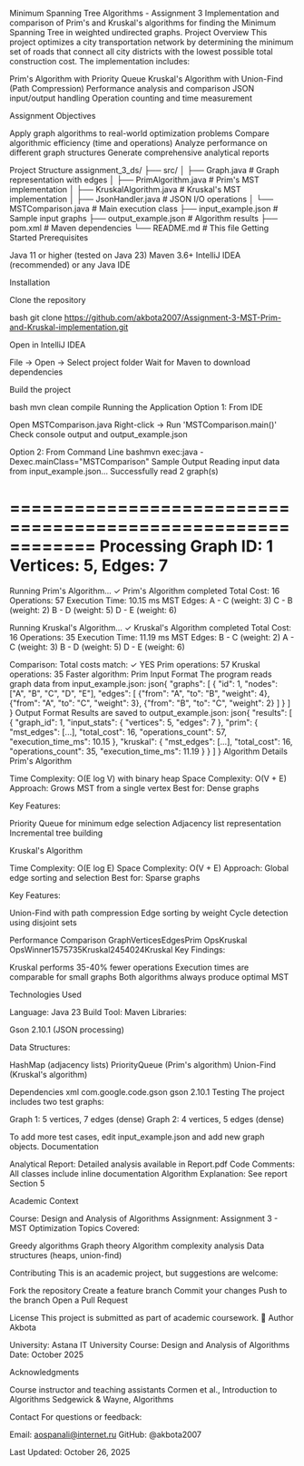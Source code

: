 Minimum Spanning Tree Algorithms - Assignment 3
Implementation and comparison of Prim's and Kruskal's algorithms for finding the Minimum Spanning Tree in weighted undirected graphs.
 Project Overview
This project optimizes a city transportation network by determining the minimum set of roads that connect all city districts with the lowest possible total construction cost. The implementation includes:

 Prim's Algorithm with Priority Queue
 Kruskal's Algorithm with Union-Find (Path Compression)
 Performance analysis and comparison
 JSON input/output handling
 Operation counting and time measurement

 Assignment Objectives

Apply graph algorithms to real-world optimization problems
Compare algorithmic efficiency (time and operations)
Analyze performance on different graph structures
Generate comprehensive analytical reports

 Project Structure
assignment_3_ds/
├── src/
│   ├── Graph.java                 # Graph representation with edges
│   ├── PrimAlgorithm.java        # Prim's MST implementation
│   ├── KruskalAlgorithm.java     # Kruskal's MST implementation
│   ├── JsonHandler.java          # JSON I/O operations
│   └── MSTComparison.java        # Main execution class
├── input_example.json            # Sample input graphs
├── output_example.json           # Algorithm results
├── pom.xml                       # Maven dependencies
└── README.md                     # This file
 Getting Started
Prerequisites

Java 11 or higher (tested on Java 23)
Maven 3.6+
IntelliJ IDEA (recommended) or any Java IDE

Installation

Clone the repository

bash   git clone https://github.com/akbota2007/Assignment-3-MST-Prim-and-Kruskal-implementation.git

Open in IntelliJ IDEA

File → Open → Select project folder
Wait for Maven to download dependencies


Build the project

bash   mvn clean compile
Running the Application
Option 1: From IDE

Open MSTComparison.java
Right-click → Run 'MSTComparison.main()'
Check console output and output_example.json

Option 2: From Command Line
bashmvn exec:java -Dexec.mainClass="MSTComparison"
 Sample Output
Reading input data from input_example.json...
Successfully read 2 graph(s)

============================================================
Processing Graph ID: 1
Vertices: 5, Edges: 7
============================================================

Running Prim's Algorithm...
✓ Prim's Algorithm completed
  Total Cost: 16
  Operations: 57
  Execution Time: 10.15 ms
  MST Edges:
    A - C (weight: 3)
    C - B (weight: 2)
    B - D (weight: 5)
    D - E (weight: 6)

Running Kruskal's Algorithm...
✓ Kruskal's Algorithm completed
  Total Cost: 16
  Operations: 35
  Execution Time: 11.19 ms
  MST Edges:
    B - C (weight: 2)
    A - C (weight: 3)
    B - D (weight: 5)
    D - E (weight: 6)

Comparison:
  Total costs match: ✓ YES
  Prim operations: 57
  Kruskal operations: 35
  Faster algorithm: Prim
 Input Format
The program reads graph data from input_example.json:
json{
  "graphs": [
    {
      "id": 1,
      "nodes": ["A", "B", "C", "D", "E"],
      "edges": [
        {"from": "A", "to": "B", "weight": 4},
        {"from": "A", "to": "C", "weight": 3},
        {"from": "B", "to": "C", "weight": 2}
      ]
    }
  ]
}
Output Format
Results are saved to output_example.json:
json{
  "results": [
    {
      "graph_id": 1,
      "input_stats": {
        "vertices": 5,
        "edges": 7
      },
      "prim": {
        "mst_edges": [...],
        "total_cost": 16,
        "operations_count": 57,
        "execution_time_ms": 10.15
      },
      "kruskal": {
        "mst_edges": [...],
        "total_cost": 16,
        "operations_count": 35,
        "execution_time_ms": 11.19
      }
    }
  ]
}
 Algorithm Details
Prim's Algorithm

Time Complexity: O(E log V) with binary heap
Space Complexity: O(V + E)
Approach: Grows MST from a single vertex
Best for: Dense graphs

Key Features:

Priority Queue for minimum edge selection
Adjacency list representation
Incremental tree building

Kruskal's Algorithm

Time Complexity: O(E log E)
Space Complexity: O(V + E)
Approach: Global edge sorting and selection
Best for: Sparse graphs

Key Features:

Union-Find with path compression
Edge sorting by weight
Cycle detection using disjoint sets

 Performance Comparison
GraphVerticesEdgesPrim OpsKruskal OpsWinner1575735Kruskal2454024Kruskal
Key Findings:

Kruskal performs 35-40% fewer operations
Execution times are comparable for small graphs
Both algorithms always produce optimal MST

Technologies Used

Language: Java 23
Build Tool: Maven
Libraries:

Gson 2.10.1 (JSON processing)


Data Structures:

HashMap (adjacency lists)
PriorityQueue (Prim's algorithm)
Union-Find (Kruskal's algorithm)



 Dependencies
xml<dependency>
    <groupId>com.google.code.gson</groupId>
    <artifactId>gson</artifactId>
    <version>2.10.1</version>
</dependency>
 Testing
The project includes two test graphs:

Graph 1: 5 vertices, 7 edges (dense)
Graph 2: 4 vertices, 5 edges (dense)

To add more test cases, edit input_example.json and add new graph objects.
 Documentation

Analytical Report: Detailed analysis available in Report.pdf
Code Comments: All classes include inline documentation
Algorithm Explanation: See report Section 5

Academic Context

Course: Design and Analysis of Algorithms
Assignment: Assignment 3 - MST Optimization
Topics Covered:

Greedy algorithms
Graph theory
Algorithm complexity analysis
Data structures (heaps, union-find)



Contributing
This is an academic project, but suggestions are welcome:

Fork the repository
Create a feature branch
Commit your changes
Push to the branch
Open a Pull Request

 License
This project is submitted as part of academic coursework.
👤 Author
Akbota

University: Astana IT University
Course: Design and Analysis of Algorithms
Date: October 2025

 Acknowledgments

Course instructor and teaching assistants
Cormen et al., Introduction to Algorithms
Sedgewick & Wayne, Algorithms

 Contact
For questions or feedback:

Email: aospanali@internet.ru
GitHub: @akbota2007

Last Updated: October 26, 2025
